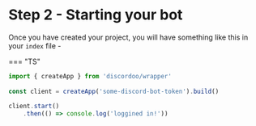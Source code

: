 # Step 2 - Starting your bot
Once you have created your project, you will have something like this in your
`index` file -

=== "TS"
```ts
import { createApp } from 'discordoo/wrapper'
 
const client = createApp('some-discord-bot-token').build()
 
client.start()
    .then(() => console.log('loggined in!'))
```
